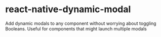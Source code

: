 # react-native-dynamic-modal
Add dynamic modals to any component without worrying about toggling Booleans. Useful for components that might launch multiple modals
